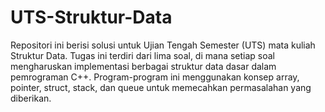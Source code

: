 # UTS-Struktur-Data

Repositori ini berisi solusi untuk Ujian Tengah Semester (UTS) mata kuliah Struktur Data. Tugas ini terdiri dari lima soal, di mana setiap soal mengharuskan implementasi berbagai struktur data dasar dalam pemrograman C++. Program-program ini menggunakan konsep array, pointer, struct, stack, dan queue untuk memecahkan permasalahan yang diberikan.
